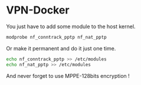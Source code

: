 # VPN-Docker

You just have to add some module to the host kernel.
``` sh
modprobe nf_conntrack_pptp nf_nat_pptp
```

Or make it permanent and do it just one time.
``` sh
echo nf_conntrack_pptp >> /etc/modules
echo nf_nat_pptp >> /etc/modules
```
And never forget to use MPPE-128bits encryption !
